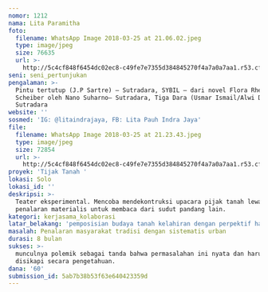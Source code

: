 ```yaml
---
nomor: 1212
nama: Lita Paramitha
foto:
  filename: WhatsApp Image 2018-03-25 at 21.06.02.jpeg
  type: image/jpeg
  size: 76635
  url: >-
    http://5c4cf848f6454dc02ec8-c49fe7e7355d384845270f4a7a0a7aa1.r53.cf2.rackcdn.com/f568917f-c92e-41e2-abf5-2661294cd9e9/WhatsApp%20Image%202018-03-25%20at%2021.06.02.jpeg
seni: seni_pertunjukan
pengalaman: >-
  Pintu tertutup (J.P Sartre) – Sutradara, SYBIL – dari novel Flora Rheta
  Scheiber oleh Nano Suharno– Sutradara, Tiga Dara (Usmar Ismail/Alwi Dahlan) –
  Sutradara
website: ''
sosmed: 'IG: @litaindrajaya, FB: Lita Pauh Indra Jaya'
file:
  filename: WhatsApp Image 2018-03-25 at 21.23.43.jpeg
  type: image/jpeg
  size: 72854
  url: >-
    http://5c4cf848f6454dc02ec8-c49fe7e7355d384845270f4a7a0a7aa1.r53.cf2.rackcdn.com/eb8e4269-3f25-441e-8b3a-c11c8936ff94/WhatsApp%20Image%202018-03-25%20at%2021.23.43.jpeg
proyek: 'Tijak Tanah '
lokasi: Solo
lokasi_id: ''
deskripsi: >-
  Teater eksperimental. Mencoba mendekontruksi upacara pijak tanah lewat
  penalaran materialis untuk membaca dari sudut pandang lain.
kategori: kerjasama_kolaborasi
latar_belakang: 'pemposisian budaya tanah kelahiran dengan perpektif hari ini '
masalah: Penalaran masyarakat tradisi dengan sistematis urban
durasi: 8 bulan
sukses: >-
  munculnya polemik sebagai tanda bahwa permasalahan ini nyata dan harus dapat
  disikapi secara pengetahuan.
dana: '60'
submission_id: 5ab7b38b53f63e640423359d
---
```

